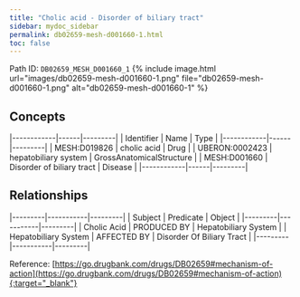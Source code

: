 ```yaml
---
title: "Cholic acid - Disorder of biliary tract"
sidebar: mydoc_sidebar
permalink: db02659-mesh-d001660-1.html
toc: false 
---
```



Path ID: `DB02659_MESH_D001660_1`
{% include image.html url="images/db02659-mesh-d001660-1.png" file="db02659-mesh-d001660-1.png" alt="db02659-mesh-d001660-1" %}

## Concepts

|------------|------|---------|
| Identifier | Name | Type    |
|------------|------|---------|
| MESH:D019826 | cholic acid | Drug |
| UBERON:0002423 | hepatobiliary system | GrossAnatomicalStructure |
| MESH:D001660 | Disorder of biliary tract | Disease |
|------------|------|---------|

## Relationships

|---------|-----------|---------|
| Subject | Predicate | Object  |
|---------|-----------|---------|
| Cholic Acid | PRODUCED BY | Hepatobiliary System |
| Hepatobiliary System | AFFECTED BY | Disorder Of Biliary Tract |
|---------|-----------|---------|

Reference: [https://go.drugbank.com/drugs/DB02659#mechanism-of-action](https://go.drugbank.com/drugs/DB02659#mechanism-of-action){:target="_blank"}